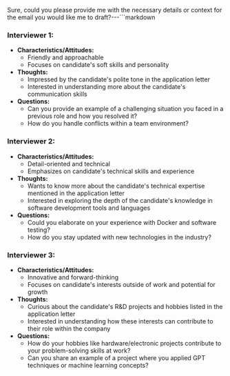 Sure, could you please provide me with the necessary details or context for the email you would like me to draft?---```markdown
### Interviewer 1:
- **Characteristics/Attitudes:**
  - Friendly and approachable
  - Focuses on candidate's soft skills and personality
- **Thoughts:**
  - Impressed by the candidate's polite tone in the application letter
  - Interested in understanding more about the candidate's communication skills
- **Questions:**
  - Can you provide an example of a challenging situation you faced in a previous role and how you resolved it?
  - How do you handle conflicts within a team environment?

### Interviewer 2:
- **Characteristics/Attitudes:**
  - Detail-oriented and technical
  - Emphasizes on candidate's technical skills and experience
- **Thoughts:**
  - Wants to know more about the candidate's technical expertise mentioned in the application letter
  - Interested in exploring the depth of the candidate's knowledge in software development tools and languages
- **Questions:**
  - Could you elaborate on your experience with Docker and software testing?
  - How do you stay updated with new technologies in the industry?

### Interviewer 3:
- **Characteristics/Attitudes:**
  - Innovative and forward-thinking
  - Focuses on candidate's interests outside of work and potential for growth
- **Thoughts:**
  - Curious about the candidate's R&D projects and hobbies listed in the application letter
  - Interested in understanding how these interests can contribute to their role within the company
- **Questions:**
  - How do your hobbies like hardware/electronic projects contribute to your problem-solving skills at work?
  - Can you share an example of a project where you applied GPT techniques or machine learning concepts?
```
